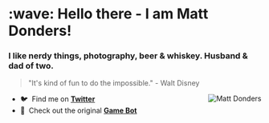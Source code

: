 <h1 align="left" id="suhailkakar-title">:wave: Hello there - I am Matt Donders!</h1>
<h3 align="left">I like nerdy things, photography, beer & whiskey. Husband & dad of two.</h3>
<blockquote>"It's kind of fun to do the impossible." - Walt Disney</blockquote>


<a href="#mattdonders-title">
  <img src="https://github-readme-stats.vercel.app/api?username=mattdonders&show_icons=true&theme=react&count_private=true&include_all_commits=true" alt="Matt Donders" align="right"/>
</a>

<!--
- :office: &nbsp;I'm currently working at **Nordstone UK**
- :seedling: &nbsp;I’m currently learning **[Solidity]**
- :writing_hand: &nbsp;I regulary write article on my **[blog]**
- :speech_balloon: &nbsp;I like to talk about **Web 3.0** and **JavaScript**
- :mailbox: &nbsp;Ask me about anything, I am happy to **help** :)
- :computer: &nbsp;Connect with me on **[LinkedIn]**
-->

- :bird: &nbsp;Find me on **[Twitter]**
- :rotating_light: &nbsp;Check out the original **[Game Bot]**

<br>


[linkedin]: https://www.linkedin.com/in/mattdonders "LinkedIn"
[twitter]: https://twitter.com/mattdonders "Twitter"
[game bot]: https://twitter.com/njdevilsgamebot

<!-- <hr />

[![Matt's Github Activity Graph](https://activity-graph.herokuapp.com/graph?username=mattdonders&theme=react-dark)](https://github.com/suhailkakar)
-->


